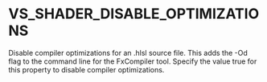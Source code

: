   

# VS_SHADER_DISABLE_OPTIMIZATIONS  
Disable compiler optimizations for an .hlsl source file.  This adds the
-Od flag to the command line for the FxCompiler tool.  Specify the value
true for this property to disable compiler optimizations.  

